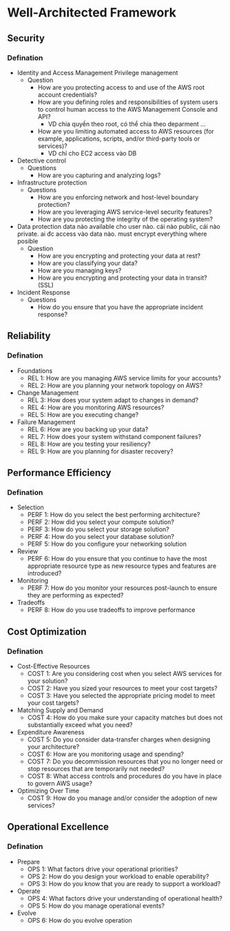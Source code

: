 # Well-Architected Framework
## Security
### Defination
* Identity and Access Management
Privilege management
    * Question
        * How are you protecting access to and use of the AWS root account credentials?
        * How are you defining roles and responsibilities of system users to control human access to the AWS Management Console and API?
            * VD chia quyền theo root, có thể chia theo deparment ...
        * How are you limiting automated access to AWS resources (for
example, applications, scripts, and/or third-party tools or services)?
            * VD chỉ cho EC2 access vào DB
* Detective control
    * Questions
        * How are you capturing and analyzing logs?
* Infrastructure protection
    * Questions
        * How are you enforcing network and host-level boundary
protection?
        * How are you leveraging AWS service-level security features?
        * How are you protecting the integrity of the operating system?
* Data protection
        data nào available cho user nào. cái nào public, cái nào private. ai đc access vào data nào. must encrypt everything where posible
    * Question
        * How are you encrypting and protecting your data at rest?
        * How are you classifying your data?
        * How are you managing keys?
        * How are you encrypting and protecting your data in transit? (SSL)
* Incident Response
    * Questions
        * How do you ensure that you have the appropriate incident
response?

## Reliability
### Defination
* Foundations
    * REL 1: How are you managing AWS service limits for your accounts?
    * REL 2: How are you planning your network topology on AWS?
* Change Management
    * REL 3: How does your system adapt to changes in demand?
    * REL 4: How are you monitoring AWS resources?
    * REL 5: How are you executing change?
* Failure Management
    * REL 6: How are you backing up your data?
    * REL 7: How does your system withstand component failures?
    * REL 8: How are you testing your resiliency?
    * REL 9: How are you planning for disaster recovery?
## Performance Efficiency
### Defination
* Selection
    * PERF 1: How do you select the best performing architecture?
    * PERF 2: How did you select your compute solution?
    * PERF 3: How do you select your storage solution?
    * PERF 4: How do you select your database solution?
    * PERF 5: How do you configure your networking solution
* Review
    * PERF 6: How do you ensure that you continue to have the most appropriate resource type as new resource types and features are introduced?
* Monitoring
    * PERF 7: How do you monitor your resources post-launch to ensure they are performing as expected?
* Tradeoffs
    * PERF 8: How do you use tradeoffs to improve performance
## Cost Optimization
### Defination
* Cost-Effective Resources
    * COST 1: Are you considering cost when you select AWS services for your solution?
    * COST 2: Have you sized your resources to meet your cost targets?
    * COST 3: Have you selected the appropriate pricing model to meet your cost targets?
* Matching Supply and Demand
    * COST 4: How do you make sure your capacity matches but does not substantially exceed what you need?
* Expenditure Awareness
    * COST 5: Do you consider data-transfer charges when designing your architecture?
    * COST 6: How are you monitoring usage and spending?
    * COST 7: Do you decommission resources that you no longer need or stop resources that are temporarily not needed?
    * COST 8: What access controls and procedures do you have in place to govern AWS usage?
* Optimizing Over Time
    * COST 9: How do you manage and/or consider the adoption of new services?
## Operational Excellence
### Defination
* Prepare
    * OPS 1: What factors drive your operational priorities?
    * OPS 2: How do you design your workload to enable operability?
    * OPS 3: How do you know that you are ready to support a workload?
* Operate
    * OPS 4: What factors drive your understanding of operational health?
    * OPS 5: How do you manage operational events?
* Evolve
    * OPS 6: How do you evolve operation
